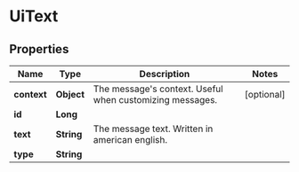 

# UiText


## Properties

Name | Type | Description | Notes
------------ | ------------- | ------------- | -------------
**context** | **Object** | The message&#39;s context. Useful when customizing messages. |  [optional]
**id** | **Long** |  | 
**text** | **String** | The message text. Written in american english. | 
**type** | **String** |  | 




